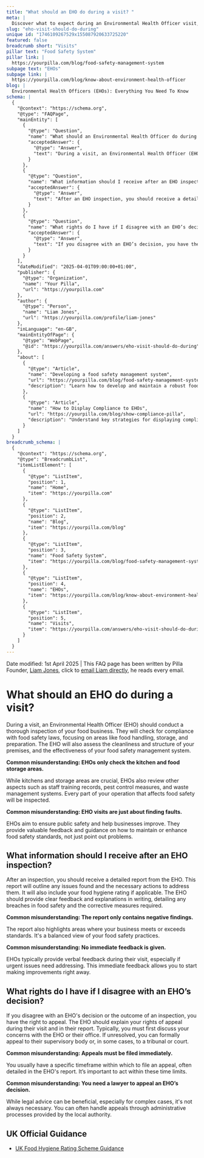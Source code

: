 ```yaml
---
title: "What should an EHO do during a visit? "
meta: |
  Discover what to expect during an Environmental Health Officer visit, including inspection areas, post-visit reports, and your rights if you disagree with findings.
slug: "eho-visit-should-do-during"
unique id: "1746109267529x155087920633725220"
featured: false
breadcrumb short: "Visits"
pillar text: "Food Safety System"
pillar link: |
  https://yourpilla.com/blog/food-safety-management-system
subpage text: "EHOs"
subpage link: |
  https://yourpilla.com/blog/know-about-environment-health-officer
blog: |
  Environmental Health Officers (EHOs): Everything You Need To Know
schema: |
  {
    "@context": "https://schema.org",
    "@type": "FAQPage",
    "mainEntity": [
      {
        "@type": "Question",
        "name": "What should an Environmental Health Officer do during a visit?",
        "acceptedAnswer": {
          "@type": "Answer",
          "text": "During a visit, an Environmental Health Officer (EHO) should conduct a full inspection of the food business to ensure compliance with food safety regulations. This includes examining food handling, storage, and preparation areas, evaluating the cleanliness and structure of the premises, and assessing the food safety management system. EHOs also review staff training records, pest control measures, and waste management practices to ensure comprehensive food safety."
        }
      },
      {
        "@type": "Question",
        "name": "What information should I receive after an EHO inspection?",
        "acceptedAnswer": {
          "@type": "Answer",
          "text": "After an EHO inspection, you should receive a detailed report outlining any compliance issues, necessary corrective actions, and your food hygiene rating if applicable. The report provides both negative and positive feedback on your food safety practices and includes written explanations and required improvements. EHOs typically also offer verbal feedback during the visit to address urgent issues immediately."
        }
      },
      {
        "@type": "Question",
        "name": "What rights do I have if I disagree with an EHO’s decision?",
        "acceptedAnswer": {
          "@type": "Answer",
          "text": "If you disagree with an EHO’s decision, you have the right to appeal. You should first discuss any concerns with the EHO or their office. If issues remain unresolved, you can escalate the matter by formally appealing to their supervisory body or, in some cases, to a tribunal or court. Appeals must be filed within a specific timeframe, often stipulated in the EHO’s report."
        }
      }
    ],
    "dateModified": "2025-04-01T09:00:00+01:00",
    "publisher": {
      "@type": "Organization",
      "name": "Your Pilla",
      "url": "https://yourpilla.com"
    },
    "author": {
      "@type": "Person",
      "name": "Liam Jones",
      "url": "https://yourpilla.com/profile/liam-jones"
    },
    "inLanguage": "en-GB",
    "mainEntityOfPage": {
      "@type": "WebPage",
      "@id": "https://yourpilla.com/answers/eho-visit-should-do-during"
    },
    "about": [
      {
        "@type": "Article",
        "name": "Developing a food safety management system",
        "url": "https://yourpilla.com/blog/food-safety-management-system",
        "description": "Learn how to develop and maintain a robust food safety management system to impress Environmental Health Officers and ensure compliance."
      },
      {
        "@type": "Article",
        "name": "How to Display Compliance to EHOs",
        "url": "https://yourpilla.com/blog/show-compliance-pilla",
        "description": "Understand key strategies for displaying compliance to Environmental Health Officers during their unannounced visits."
      }
    ]
  }
breadcrumb_schema: |
  {
    "@context": "https://schema.org",
    "@type": "BreadcrumbList",
    "itemListElement": [
      {
        "@type": "ListItem",
        "position": 1,
        "name": "Home",
        "item": "https://yourpilla.com"
      },
      {
        "@type": "ListItem",
        "position": 2,
        "name": "Blog",
        "item": "https://yourpilla.com/blog"
      },
      {
        "@type": "ListItem",
        "position": 3,
        "name": "Food Safety System",
        "item": "https://yourpilla.com/blog/food-safety-management-system"
      },
      {
        "@type": "ListItem",
        "position": 4,
        "name": "EHOs",
        "item": "https://yourpilla.com/blog/know-about-environment-health-officer"
      },
      {
        "@type": "ListItem",
        "position": 5,
        "name": "Visits",
        "item": "https://yourpilla.com/answers/eho-visit-should-do-during"
      }
    ]
  }
---
```


Date modified: 1st April 2025 | This FAQ page has been written by Pilla Founder, [Liam Jones](https://yourpilla.com/profile/liam-jones), click to [email Liam directly](https://mailto:liam@yourpilla.com), he reads every email.

# What should an EHO do during a visit?

During a visit, an Environmental Health Officer (EHO) should conduct a thorough inspection of your food business. They will check for compliance with food safety laws, focusing on areas like food handling, storage, and preparation. The EHO will also assess the cleanliness and structure of your premises, and the effectiveness of your food safety management system.

**Common misunderstanding: EHOs only check the kitchen and food storage areas.**

While kitchens and storage areas are crucial, EHOs also review other aspects such as staff training records, pest control measures, and waste management systems. Every part of your operation that affects food safety will be inspected.

**Common misunderstanding: EHO visits are just about finding faults.**

EHOs aim to ensure public safety and help businesses improve. They provide valuable feedback and guidance on how to maintain or enhance food safety standards, not just point out problems.

## What information should I receive after an EHO inspection?

After an inspection, you should receive a detailed report from the EHO. This report will outline any issues found and the necessary actions to address them. It will also include your food hygiene rating if applicable. The EHO should provide clear feedback and explanations in writing, detailing any breaches in food safety and the corrective measures required.

**Common misunderstanding: The report only contains negative findings.**

The report also highlights areas where your business meets or exceeds standards. It's a balanced view of your food safety practices.

**Common misunderstanding: No immediate feedback is given.**

EHOs typically provide verbal feedback during their visit, especially if urgent issues need addressing. This immediate feedback allows you to start making improvements right away.

## What rights do I have if I disagree with an EHO’s decision?

If you disagree with an EHO's decision or the outcome of an inspection, you have the right to appeal. The EHO should explain your rights of appeal during their visit and in their report. Typically, you must first discuss your concerns with the EHO or their office. If unresolved, you can formally appeal to their supervisory body or, in some cases, to a tribunal or court.

**Common misunderstanding: Appeals must be filed immediately.**

You usually have a specific timeframe within which to file an appeal, often detailed in the EHO's report. It’s important to act within these time limits.

**Common misunderstanding: You need a lawyer to appeal an EHO’s decision.**

While legal advice can be beneficial, especially for complex cases, it's not always necessary. You can often handle appeals through administrative processes provided by the local authority.

## UK Official Guidance

-   [UK Food Hygiene Rating Scheme Guidance](https://www.food.gov.uk/safety-hygiene/food-hygiene-rating-scheme)